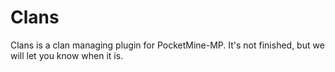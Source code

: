 # Clans

Clans is a clan managing plugin for PocketMine-MP. It's not finished, but we will let you know when it is.

